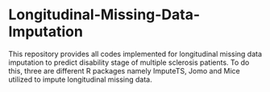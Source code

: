 # Longitudinal-Missing-Data-Imputation
This repository provides all codes implemented for longitudinal missing data imputation to predict disability stage of multiple sclerosis patients.
To do this, three are different R packages namely ImputeTS, Jomo and Mice utilized to impute longitudinal missing data.

